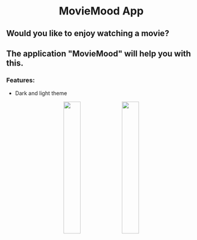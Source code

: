 <h1 align="center">MovieMood App


## Would you like to enjoy watching a movie?
## The application "MovieMood" will help you with this.


### Features:

* Dark and light theme

<p align="center">
<img src="https://github.com/r-baranovskiy/MovieMood/blob/master/ReadmeResources/HomeScreen.png" width="30%"> <img src="https://github.com/r-baranovskiy/MovieMood/blob/master/ReadmeResources/HomeScreenDark.png" width="30%"></p>
